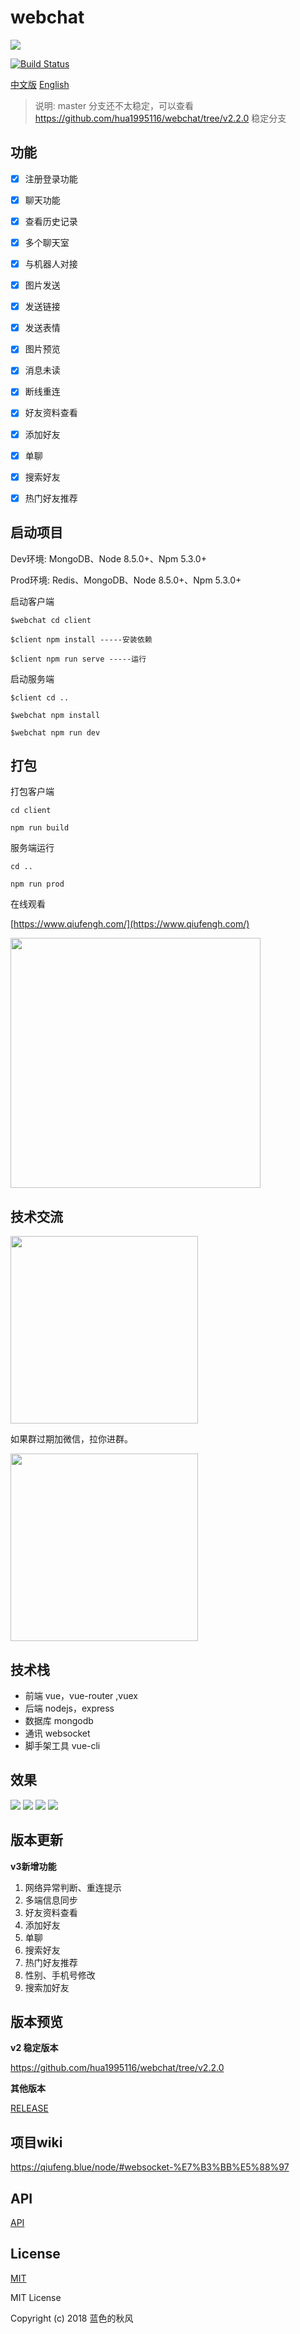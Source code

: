 # webchat

<img src="https://s3.qiufengh.com/webchat/webchat-logo-160.png" />

[![Build Status](https://www.travis-ci.org/hua1995116/webchat.svg?branch=master)](https://www.travis-ci.org/hua1995116/webchat)

[中文版](./README.md) [English](./zh_en.md)

> 说明: master 分支还不太稳定，可以查看 https://github.com/hua1995116/webchat/tree/v2.2.0 稳定分支

## 功能

- [x] 注册登录功能
- [x] 聊天功能
- [x] 查看历史记录
- [x] 多个聊天室
- [x] 与机器人对接
- [x] 图片发送
- [x] 发送链接
- [x] 发送表情
- [x] 图片预览
- [x] 消息未读
- [x] 断线重连
- [x] 好友资料查看
- [x] 添加好友
- [x] 单聊
- [x] 搜索好友
- [x] 热门好友推荐


## 启动项目

Dev环境: MongoDB、Node 8.5.0+、Npm 5.3.0+

Prod环境: Redis、MongoDB、Node 8.5.0+、Npm 5.3.0+

启动客户端
```
$webchat cd client

$client npm install -----安装依赖

$client npm run serve -----运行

```
启动服务端
```
$client cd ..

$webchat npm install

$webchat npm run dev
```

## 打包

打包客户端
```
cd client

npm run build
```

服务端运行
```
cd ..

npm run prod
```

在线观看

[https://www.qiufengh.com/](https://www.qiufengh.com/)

<img src="http://s3.qiufengh.com/images/1536588077.png" width="400" />

## 技术交流


<img src="https://s3.qiufengh.com/webchat/webchat-group.jpeg?imageView2/2/w/360" width="300" />

如果群过期加微信，拉你进群。

<img src="https://s3.qiufengh.com/webchat/webcaht-my.jpeg?imageView2/2/w/360" width="300" />


## 技术栈

 - 前端 vue，vue-router ,vuex
 - 后端 nodejs，express
 - 数据库 mongodb
 - 通讯 websocket
 - 脚手架工具 vue-cli

## 效果

<img src="http://s3.qiufengh.com/screenshot/1.png"/>

<img src="http://s3.qiufengh.com/screenshot/2.png"/>

<img src="http://s3.qiufengh.com/screenshot/3.png"/>

<img src="http://s3.qiufengh.com/screenshot/4.png"/>

## 版本更新

**v3新增功能**

1. 网络异常判断、重连提示
2. 多端信息同步
3. 好友资料查看
4. 添加好友
5. 单聊
6. 搜索好友
7. 热门好友推荐
8. 性别、手机号修改
9. 搜索加好友

## 版本预览

**v2 稳定版本**

https://github.com/hua1995116/webchat/tree/v2.2.0

**其他版本**

<a href="./RELEASE.md">RELEASE</a>

## 项目wiki

https://qiufeng.blue/node/#websocket-%E7%B3%BB%E5%88%97

## API

<a href="./API.md">API</a>

## License

[MIT](http://opensource.org/licenses/MIT)

MIT License

Copyright (c) 2018 蓝色的秋风
